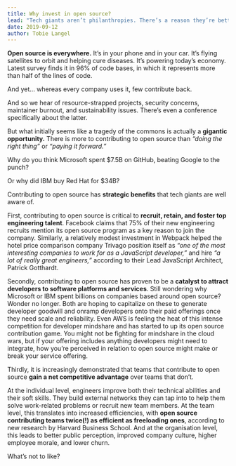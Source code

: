 ```yaml
---
title: Why invest in open source?
lead: "Tech giants aren’t philanthropies. There’s a reason they’re betting on open source: it’s good for business."
date: 2019-09-12
author: Tobie Langel
---
```


**Open source is everywhere.** It’s in your phone and in your car.
It’s flying satellites to orbit and helping cure diseases.
It’s powering today’s economy.
Latest survey finds it in 96% of code bases, in which it represents more than half of the lines of code.

And yet… whereas every company uses it, few contribute back.

And so we hear of resource-strapped projects, security concerns, maintainer burnout, and sustainability issues.
There’s even a conference specifically about the latter.

But what initially seems like a tragedy of the commons is actually a **gigantic opportunity.**
There is more to contributing to open source than _“doing the right thing”_ or _“paying it forward.”_

Why do you think Microsoft spent $7.5B on GitHub, beating Google to the punch?

Or why did IBM buy Red Hat for $34B?

Contributing to open source has **strategic benefits** that tech giants are well aware of.

First, contributing to open source is critical to **recruit, retain, and foster top engineering talent**.
Facebook claims that 75% of their new engineering recruits mention its open source program as a key reason to join the company.
Similarly, a relatively modest investment in Webpack helped the hotel price comparison company Trivago position itself as
_“one of the most interesting companies to work for as a JavaScript developer,”_
and hire _“a lot of really great engineers,”_ according to their Lead JavaScript Architect, Patrick Gotthardt.

Secondly, contributing to open source has proven to be a **catalyst to attract developers to software platforms and services**.
Still wondering why Microsoft or IBM spent billions on companies based around open source? Wonder no longer.
Both are hoping to capitalize on these to generate developer goodwill and onramp developers onto their paid offerings once they need scale and reliability.
Even AWS is feeling the heat of this intense competition for developer mindshare and has started to up its open source contribution game.
You might not be fighting for mindshare in the cloud wars, but if your offering includes anything developers might need to integrate,
how you’re perceived in relation to open source might make or break your service offering.

Thirdly, it is increasingly demonstrated that teams that contribute to open source **gain a net competitive advantage** over teams that don’t.

At the individual level, engineers improve both their technical abilities and their soft skills.
They build external networks they can tap into to help them solve work-related problems or recruit new team members.
At the team level, this translates into increased efficiencies, with **open source contributing teams twice(!) as efficient as freeloading ones**,
according to new research by Harvard Business School.
And at the organisation level, this leads to better public perception, improved company culture, higher employee morale, and lower churn.

What’s not to like?